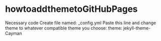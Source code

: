 # howtoaddthemetoGitHubPages
Necessary code
Create file named: _config.yml
Paste this line and change theme to whatever compatible theme you choose: theme: jekyll-theme-Cayman
